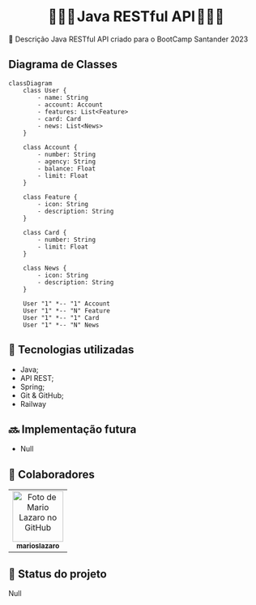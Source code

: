 <h1 align="center"> 👨🏻‍💻 Java RESTful API 👨🏻‍💻 </h1>

📝 Descrição
Java RESTful API criado para o BootCamp Santander 2023
## Diagrama de Classes

```mermaid
classDiagram
    class User {
        - name: String
        - account: Account
        - features: List<Feature>
        - card: Card
        - news: List<News>
    }

    class Account {
        - number: String
        - agency: String
        - balance: Float
        - limit: Float
    }

    class Feature {
        - icon: String
        - description: String
    }

    class Card {
        - number: String
        - limit: Float
    }

    class News {
        - icon: String
        - description: String
    }

    User "1" *-- "1" Account
    User "1" *-- "N" Feature
    User "1" *-- "1" Card
    User "1" *-- "N" News
```

## 🔧 Tecnologias utilizadas
* Java;
* API REST;
* Spring;
* Git & GitHub;
* Railway

## :soon: Implementação futura
* Null

## :handshake: Colaboradores
<table>
  <tr>
    <td align="center">
      <a href="http://github.com/marioslazaro">
        <img src="https://avatars.githubusercontent.com/u/111144236?v=4" width="100px;" alt="Foto de Mario Lazaro no GitHub"/><br>
        <sub>
          <b>marioslazaro</b>
        </sub>
      </a>
    </td>
  </tr>
</table>



## :dart: Status do projeto
Null






